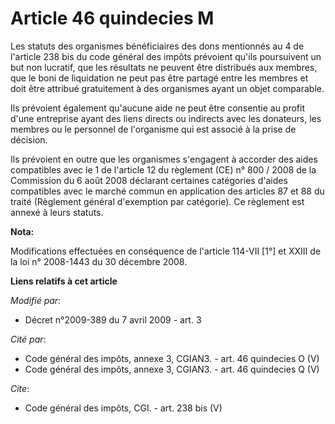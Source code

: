 # Article 46 quindecies M

Les statuts des organismes bénéficiaires des dons mentionnés au 4 de l'article 238 bis du code général des impôts prévoient
qu'ils poursuivent un but non lucratif, que les résultats ne peuvent être distribués aux membres, que le boni de liquidation
ne peut pas être partagé entre les membres et doit être attribué gratuitement à des organismes ayant un objet comparable. 

Ils prévoient également qu'aucune aide ne peut être consentie au profit d'une entreprise ayant des liens directs ou indirects
avec les donateurs, les membres ou le personnel de l'organisme qui est associé à la prise de décision. 

Ils prévoient en outre que les organismes s'engagent à accorder des aides compatibles avec le 1 de l'article 12 du règlement
(CE) n° 800 / 2008 de la Commission du 6 août 2008 déclarant certaines catégories d'aides compatibles avec le marché commun
en application des articles 87 et 88 du traité (Règlement général d'exemption par catégorie). Ce règlement est annexé à leurs
statuts.

**Nota:**

Modifications effectuées en conséquence de l'article 114-VII [1°] et XXIII de la loi n° 2008-1443 du 30 décembre 2008.

**Liens relatifs à cet article**

_Modifié par_:

  - Décret n°2009-389 du 7 avril 2009 - art. 3

_Cité par_:

  - Code général des impôts, annexe 3, CGIAN3. - art. 46 quindecies O (V)
  - Code général des impôts, annexe 3, CGIAN3. - art. 46 quindecies Q (V)

_Cite_:

  - Code général des impôts, CGI. - art. 238 bis (V)
